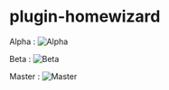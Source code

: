 # plugin-homewizard
Alpha : ![Alpha](https://github.com/NebzHB/plugin-HomeWizard/actions/workflows/build.yml/badge.svg?branch=alpha)

Beta : ![Beta](https://github.com/NebzHB/plugin-HomeWizard/actions/workflows/build.yml/badge.svg?branch=beta)

Master : ![Master](https://github.com/NebzHB/plugin-HomeWizard/actions/workflows/build.yml/badge.svg?branch=master)
